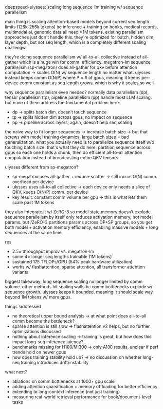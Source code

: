 deepspeed-ulysses: scaling long sequence llm training w/ sequence parallelism

main thing is scaling attention-based models beyond current seq length limits (128k-256k tokens) bc inference + training on books, medical records, multimodal ai, genomic data all need >1M tokens. existing parallelism approaches just don't handle this. they're optimized for batch, hidden dim, layer depth, but not seq length, which is a completely different scaling challengw.  

they're doing sequence parallelism w/ all-to-all collective instead of all-gather which is a huge win for comm. efficiency. megatron-lm sequence parallelism (sp-megatron) does all-gather for qkv before attention computation -> scales O(N) w/ sequence length no matter what. ulysses instead keeps comm O(N/P) where P = # of gpus, meaning it keeps per-device comm constant as seq length grows, which is why it scales so well

why sequence parallelism even needed?
normally data parallelism (dp), tensor parallelism (tp), pipeline parallelism (pp) handle most LLM scaling. but none of them address the fundamental problem here:  
- dp -> splits batch dim, doesn’t touch sequence  
- tp -> splits hidden dim across gpus, no impact on sequence  
- pp -> pipeline across layers, again, doesn’t help seq scaling  

the naive way to fit longer sequences -> increase batch size -> but that screws with model training dynamics. large batch sizes = bad generalization. what you actually need is to parallelize sequence itself w/o touching batch size. that's what they do here: partition sequence across gpus so each one holds a chunk, then do efficient all-to-all attention computation instead of broadcasting entire QKV tensors

ulysses different from sp-megatron?
- sp-megatron uses all-gather + reduce-scatter -> still incurs O(N) comm. overhead per device  
- ulysses uses all-to-all collective -> each device only needs a slice of QKV, keeps O(N/P) comm. per device 
- key result: constant comm volume per gpu → this is what lets them scale past 1M tokens  

they also integrate it w/ ZeRO-3 so model state memory doesn’t explode. sequence parallelism by itself only reduces activation memory, not model params. but /ZeRO-3 partitions params across DP+SP groups, so you get both model + activation memory efficiency, enabling massive models + long sequences at the same time.

res
- 2.5× throughput improv vs. megatron-lm  
- some 4× longer seq lengths trainable (1M tokens) 
- sustained 175 TFLOPs/GPU (54% peak hardware utilization) 
- works w/ flashattention, sparse attention, all transformer attention variants

biggest takeaway: long sequence scaling no longer limited by comm volume. other methods hit scaling walls bc comm bottlenecks explode w/ sequence growth. ulysses keeps it bounded, meaning it should scale way beyond 1M tokens w/ more gpus.

things !addressed
- no theoretical upper bound analysis -> at what point does all-to-all comm become the bottleneck?  
- sparse attention is still slow -> flashattention v2 helps, but no further optimizations discussed  
- nothing about inference scaling -> training is great, but how does this impact long-seq inference latency?  
- benchmarks missing for H100/MI300 -> only A100 results, unclear if perf trends hold on newer gpus  
- how does training stability hold up? -> no discussion on whether long-seq training introduces drift/instability  

what next?
- ablations on comm bottlenecks at 1000+ gpu scale 
- adding attention sparsification + memory offloading for better efficiency  
- extending to long-context inference (not just training) 
- measuring real-world retrieval performance for book/document-level tasks 